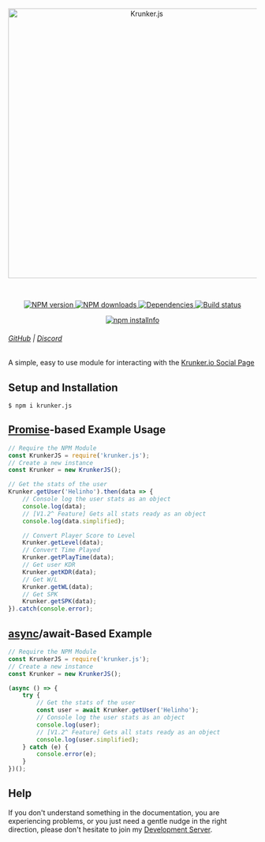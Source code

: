 <div align="center">
	<br>
  	<p>
		<a href="https://krunker.io"><img src="https://i.imgur.com/qvTc8OA.png" width="546" alt="Krunker.js"></a>
  	</p>
  	<br>
  	<p>
		<a href="https://www.npmjs.com/package/krunker.js">
			<img src="https://yt3.ggpht.com/-PXH7hCkUVLA/AAAAAAAAAAI/AAAAAAAAAAc/oDSLu0ZELm8/s88-mo-c-c0xffffffff-rj-k-no/photo.jpg?maxAge=3600" alt="NPM version">
		</a>
		<a href="https://youtu.be/JYuoJ2Zm0LY">
			<img src="https://yt3.ggpht.com/-PXH7hCkUVLA/AAAAAAAAAAI/AAAAAAAAAAc/oDSLu0ZELm8/s88-mo-c-c0xffffffff-rj-k-no/photo.jpg?maxAge=3600" alt="NPM downloads">
		</a>
		<a href="https://youtu.be/JYuoJ2Zm0LY">
			<img src="https://yt3.ggpht.com/-PXH7hCkUVLA/AAAAAAAAAAI/AAAAAAAAAAc/oDSLu0ZELm8/s88-mo-c-c0xffffffff-rj-k-no/photo.jpg?maxAge=3600" alt="Dependencies">
		</a>
		<a href="https://youtu.be/JYuoJ2Zm0LY">
			<img src="https://yt3.ggpht.com/-PXH7hCkUVLA/AAAAAAAAAAI/AAAAAAAAAAc/oDSLu0ZELm8/s88-mo-c-c0xffffffff-rj-k-no/photo.jpg" alt="Build status">
		</a>
	</p>
  	<p>
		<a href="https://youtu.be/JYuoJ2Zm0LY/">
			<img src="https://yt3.ggpht.com/-PXH7hCkUVLA/AAAAAAAAAAI/AAAAAAAAAAc/oDSLu0ZELm8/s88-mo-c-c0xffffffff-rj-k-no/photo.jpg?downloads=true&stars=true" alt="npm installnfo">
		</a>
  	</p>
</div>

###### [GitHub](https://github.com/xAzz) | [Discord](https://discord.gg/wB3P92h)

A simple, easy to use module for interacting with the [Krunker.io Social Page](https://krunker.io/social.html)

## Setup and Installation

```
$ npm i krunker.js
```

## [Promise](https://developer.mozilla.org/en-US/docs/Web/JavaScript/Reference/Global_Objects/Promise)-based Example Usage

```js
// Require the NPM Module
const KrunkerJS = require('krunker.js');
// Create a new instance
const Krunker = new KrunkerJS();

// Get the stats of the user
Krunker.getUser('Helinho').then(data => {
	// Console log the user stats as an object
	console.log(data);
	// [V1.2^ Feature] Gets all stats ready as an object
	console.log(data.simplified);

	// Convert Player Score to Level
	Krunker.getLevel(data);
	// Convert Time Played
	Krunker.getPlayTime(data);
	// Get user KDR
	Krunker.getKDR(data);
	// Get W/L
	Krunker.getWL(data);
	// Get SPK
	Krunker.getSPK(data);
}).catch(console.error);
```

## [async](https://developer.mozilla.org/en-US/docs/Web/JavaScript/Reference/Statements/async_function)/await-Based Example

```js
// Require the NPM Module
const KrunkerJS = require('krunker.js');
// Create a new instance
const Krunker = new KrunkerJS();

(async () => {
	try {
		// Get the stats of the user
		const user = await Krunker.getUser('Helinho');
		// Console log the user stats as an object
		console.log(user);
		// [V1.2^ Feature] Gets all stats ready as an object
		console.log(user.simplified);
	} catch (e) {
		console.error(e);
	}
})();
```

## Help

If you don't understand something in the documentation, you are experiencing problems, or you just need a gentle
nudge in the right direction, please don't hesitate to join my [Development Server](https://discord.gg/TpGPFXg).
